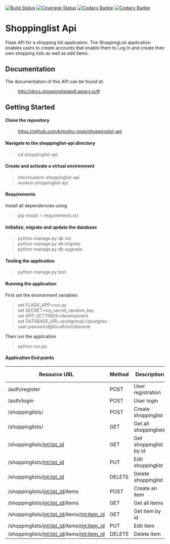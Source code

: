 [![Build Status](https://travis-ci.org/kimotho-njoki/shoppinglist-api.svg?branch=master)](https://travis-ci.org/kimotho-njoki/shoppinglist-api) [![Coverage Status](https://coveralls.io/repos/github/kimotho-njoki/shoppinglist-api/badge.svg?branch=master)](https://coveralls.io/github/kimotho-njoki/shoppinglist-api?branch=master) [![Codacy Badge](https://api.codacy.com/project/badge/Grade/39fc5b1359254b3caf273d1d2e038bbe)](https://www.codacy.com/app/kimotho-njoki/shoppinglist-api?utm_source=github.com&amp;utm_medium=referral&amp;utm_content=kimotho-njoki/shoppinglist-api&amp;utm_campaign=Badge_Grade) [![Codacy Badge](https://api.codacy.com/project/badge/Coverage/39fc5b1359254b3caf273d1d2e038bbe)](https://www.codacy.com/app/kimotho-njoki/shoppinglist-api?utm_source=github.com&utm_medium=referral&utm_content=kimotho-njoki/shoppinglist-api&utm_campaign=Badge_Coverage)

# Shoppinglist Api
Flask API for a shopping list application.
The ShoppingList application enables users to create accounts that enable them to Log In and create their own shopping lists as well as add items. 

## Documentation
The documentation of this API can be found at:
> http://docs.shoppinglistapi6.apiary.io/#

## Getting Started
#### Clone the repository
> https://github.com/kimotho-njoki/shoppinglist-api

#### Navigate to the shoppinglist-api directory
>cd shoppinglist-api

#### Create and activate a virtual environment
>mkvirtualenv shoppinglist-api <br>
 workon shoppinglist-api

#### Requirements
Install all dependencies using
>pip install -r requirements.txt

#### Initialize, migrate and update the database
>python manage.py db init <br>
 python manage.py db migrate <br>
 python manage.py db upgrade <br>

#### Testing the application
>python manage.py test

#### Running the application
First set the environment variables
>set FLASK_APP=run.py <br>
 set SECRET=my_secret_random_key <br>
 set APP_SETTINGS=development <br>
 set DATABASE_URL=postgresql://postgres-user:password@localhost/dbname <br>

Then run the application
>python run.py

#### Application End points

| Resource URL | Method | Description | Requires Token |
| -------------|--------|-------------|----------------|
|/auth/register| POST   | User registration | FALSE |
|/auth/login   | POST   | User login   | FALSE |
|/shoppinglists/| POST | Create shoppinglist | TRUE |
|/shoppinglists/| GET  | Get all shoppinglists | TRUE |
|/shoppinglists/<int:list_id>| GET | Get shoppinglist by id | TRUE |
|/shoppinglists/<int:list_id>| PUT | Edit shoppinglist | TRUE |
|/shoppinglists/<int:list_id>| DELETE | Delete shoppinglist | TRUE |
|/shoppinglists/<int:list_id>/items | POST | Create an item | TRUE |
|/shoppinglists/<int:list_id>/items | GET  | Get all items | TRUE |
|/shoppinglists/<int:list_id>/items/<int:item_id> | GET | Get item by id | TRUE |
|/shoppinglists/<int:list_id>/items/<int:item_id> | PUT | Edit item | TRUE |
|/shoppinglists/<int:list_id>/items/<int:item_id> | DELETE | Delete item | TRUE |




